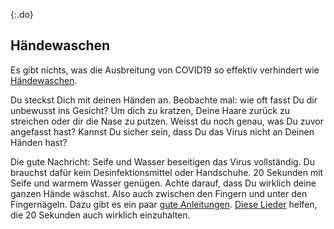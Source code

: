 {:.do}
## Händewaschen

Es gibt nichts, was die Ausbreitung von COVID19 so effektiv verhindert wie [Händewaschen](https://twitter.com/PalliThordarson/status/1236549305189597189).

Du steckst Dich mit deinen Händen an. Beobachte mal: wie oft fasst Du dir unbewusst ins Gesicht? Um dich zu kratzen, Deine Haare zurück zu streichen oder dir die Nase zu putzen. Weisst du noch genau, was Du zuvor angefasst hast? Kannst Du sicher sein, dass Du das Virus nicht an Deinen Händen hast?

Die gute Nachricht: Seife und Wasser beseitigen das Virus vollständig. Du brauchst dafür kein Desinfektionsmittel oder Handschuhe. 20 Sekunden mit Seife und warmem Wasser genügen. Achte darauf, dass Du wirklich deine ganzen Hände wäschst. Also auch zwischen den Fingern und unter den Fingernägeln. Dazu gibt es ein paar [gute Anleitungen](https://www.youtube.com/watch?v=fAFi4asRT7s). [Diese Lieder](https://www.seattletimes.com/life/wellness/coronavirus-prevention-10-awesome-tunes-to-sing-while-you-wash-your-hands/?utm_medium=social&utm_campaign=owned_echobox_tw_m&utm_source=Twitter#Echobox=1583369786) helfen, die 20 Sekunden auch wirklich einzuhalten.
